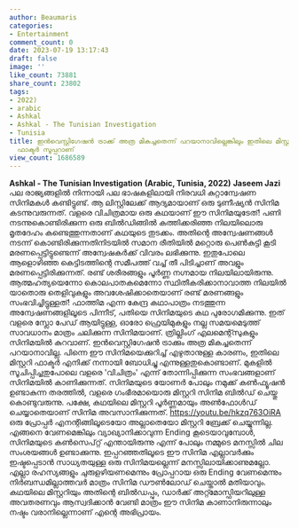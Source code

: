 ```yaml
---
author: Beaumaris
categories:
- Entertainment
comment_count: 0
date: 2023-07-19 13:17:43
draft: false
image: ''
like_count: 73881
share_count: 23802
tags:
- 2022)
- arabic
- Ashkal
- Ashkal - The Tunisian Investigation
- Tunisia
title: ഇൻവെസ്റ്റിഗേഷൻ ട്രാക്ക് അത്ര മികച്ചതെന്ന് പറയാനാവില്ലെങ്കിലും ഇതിലെ മിസ്റ്ററി
  ഫാക്ടർ സൂപ്പറാണ്
view_count: 1686589
---
```


**Ashkal - The Tunisian Investigation** **(Arabic, Tunisia, 2022)** **Jaseem Jazi** പല രാജ്യങ്ങളിൽ നിന്നായി പല ഭാഷകളിലായി നിരവധി കുറ്റാന്വേഷണ സിനിമകൾ കണ്ടിട്ടുണ്ട്. ആ ലിസ്റ്റിലേക്ക് ആദ്യമായാണ് ഒരു ടുണീഷ്യൻ സിനിമ കടന്നുവരുന്നത്. വളരെ വിചിത്രമായ ഒരു കഥയാണ് ഈ സിനിമയുടേത്! പണി നടന്നുകൊണ്ടിരിക്കുന്ന ഒരു ബിൽഡിങ്ങിൽ കത്തിക്കരിഞ്ഞ നിലയിലൊരു മൃതദേഹം കണ്ടെത്തുന്നതാണ് കഥയുടെ തുടക്കം. അതിന്റെ അന്വേഷണങ്ങൾ നടന്ന് കൊണ്ടിരിക്കുന്നതിനിടയിൽ സമാന രീതിയിൽ മറ്റൊരു പെൺകുട്ടി കൂടി മരണപ്പെട്ടിട്ടുണ്ടെന്ന് അന്വേഷകർക്ക് വിവരം ലഭിക്കുന്നു. ഇതുപോലെ ആളൊഴിഞ്ഞ കെട്ടിടത്തിന്റെ സമീപത്ത് വച്ച് തീ പിടിച്ചാണ് അവളും മരണപ്പെട്ടിരിക്കുന്നത്. രണ്ട് ശരീരങ്ങളും പൂർണ്ണ നഗ്നമായ നിലയിലായിരുന്നു. ആത്മഹത്യയെന്നോ കൊലപാതകമെന്നോ സ്ഥിതീകരിക്കാനാവാത്ത നിലയിൽ യാതൊരു തെളിവുകളും അവശേഷിക്കാതെയാണ് രണ്ട് മരണങ്ങളും സംഭവിച്ചിട്ടുള്ളത്! ഫാത്തിമ എന്ന കേന്ദ്ര കഥാപാത്രം നടത്തുന്ന അന്വേഷണങ്ങളിലൂടെ പിന്നീട്, പതിയെ സിനിമയുടെ കഥ പുരോഗമിക്കുന്നു. [](https://cdn.boolokam.com/articles/2023/07/3rtttt.jpg)ഇത് വളരെ സ്ലോ പേഡ് ആയിട്ടുള്ള, ഓരോ ഫ്രെയിമുകളും നല്ല സമയമെടുത്ത് സാവധാനം മാത്രം ചലിക്കുന്ന സിനിമയാണ്. ത്രില്ലിംഗ് എലമെന്റ്സുകളും സിനിമയിൽ കുറവാണ്. ഇൻവെസ്റ്റിഗേഷൻ ട്രാക്കും അത്ര മികച്ചതെന്ന് പറയാനാവില്ല. പിന്നെ ഈ സിനിമയെക്കുറിച്ച് എഴുതാനുള്ള കാരണം, ഇതിലെ മിസ്റ്ററി ഫാക്ടർ എനിക്ക് നന്നായി ബോധിച്ചു എന്നുള്ളതുകൊണ്ടാണ്. മുകളിൽ സൂചിപ്പിച്ചതുപോലെ വളരെ 'വിചിത്രം' എന്ന് തോന്നിപ്പിക്കുന്ന സംഭവങ്ങളാണ് സിനിമയിൽ കാണിക്കുന്നത്. സിനിമയുടെ യോണർ പോലും നമുക്ക് കൺഫ്യൂഷൻ ഉണ്ടാകുന്ന തരത്തിൽ, വളരെ ഗംഭീരമായൊരു മിസ്റ്ററി സിനിമ ബിൽഡ് ചെയ്തു കൊണ്ടുവരുന്നു. പക്ഷേ, കഥയിലെ മിസ്റ്ററി പൂർണ്ണമായും അൺഫോൾഡ് ചെയ്യാതെയാണ് സിനിമ അവസാനിക്കുന്നത്. https://youtu.be/hkzq763OiRA ഒരു പ്രോപ്പർ എനന്റിങ്ങിലൂടെയോ അല്ലാതെയോ മിസ്റ്ററി ബ്രേക്ക് ചെയ്യുന്നില്ല. എങ്ങനെ വേണമെങ്കിലും വ്യാഖ്യാനിക്കാവുന്ന Ending കൂടെയാവുമ്പോൾ, സിനിമയുടെ കൺസെപ്റ്റ് എന്തായിരുന്നു എന്ന് പോലും നമ്മുടെ മനസ്സിൽ ചില സംശയങ്ങൾ ഉണ്ടാക്കുന്നു. ഇപ്പറഞ്ഞതിലൂടെ ഈ സിനിമ എല്ലാവർക്കും ഇഷ്ടപ്പെടാൻ സാധ്യതയുള്ള ഒരു സിനിമയല്ലെന്ന് മനസ്സിലായിക്കാണുമല്ലോ. എല്ലാ രഹസ്യങ്ങളും ചുരുളഴിയണമെന്നും പ്രോപ്പറായ ഒരു Ending വേണമെന്നും നിർബന്ധമില്ലാത്തവർ മാത്രം സിനിമ ഡൗൺലോഡ് ചെയ്താൽ മതിയാവും. കഥയിലെ മിസ്റ്ററിയും അതിന്റെ ബിൽഡപ്പും, ഡാർക്ക് അറ്റ്മോസ്ഫിയറിലുള്ള അവതരണവും ആസ്വദിക്കാൻ വേണ്ടി മാത്രം ഈ സിനിമ കാണാനിരുന്നാലും നഷ്ടം വരാനില്ലെന്നാണ് എന്റെ അഭിപ്രായം.